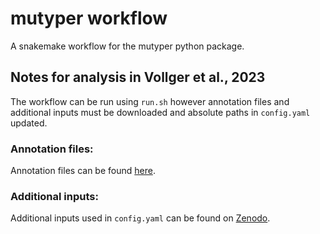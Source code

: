# mutyper workflow

A snakemake workflow for the mutyper python package.

## Notes for analysis in Vollger et al., 2023

The workflow can be run using `run.sh` however annotation files and additional inputs must be downloaded and absolute paths in `config.yaml` updated.

### Annotation files:
Annotation files can be found [here](https://github.com/mrvollger/sd-divergence/tree/master/config/annotations).

### Additional inputs:
Additional inputs used in `config.yaml` can be found on [Zenodo](https://doi.org/10.5281/zenodo.6792653).


